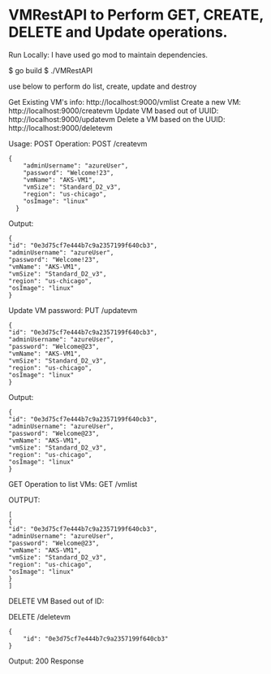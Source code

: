 # VMRestAPI to Perform GET, CREATE, DELETE and Update operations.

Run Locally:
I have used go mod to maintain dependencies.

$ go build
$ ./VMRestAPI

use below to perform do list, create, update and destroy

Get Existing VM's info: http://localhost:9000/vmlist
Create a new VM: http://localhost:9000/createvm
Update VM based out of UUID: http://localhost:9000/updatevm
Delete a VM based on the UUID: http://localhost:9000/deletevm

Usage:
POST Operation:
POST /createvm

```
{
    "adminUsername": "azureUser",
    "password": "Welcome!23",
    "vmName": "AKS-VM1",
    "vmSize": "Standard_D2_v3",
    "region": "us-chicago",
    "osImage": "linux"
  }
```

Output: 
```
{
"id": "0e3d75cf7e444b7c9a2357199f640cb3",
"adminUsername": "azureUser",
"password": "Welcome!23",
"vmName": "AKS-VM1",
"vmSize": "Standard_D2_v3",
"region": "us-chicago",
"osImage": "linux"
}
```

Update VM password:
PUT /updatevm

```
{
"id": "0e3d75cf7e444b7c9a2357199f640cb3",
"adminUsername": "azureUser",
"password": "Welcome@23",
"vmName": "AKS-VM1",
"vmSize": "Standard_D2_v3",
"region": "us-chicago",
"osImage": "linux"
}
```

Output:

```
{
"id": "0e3d75cf7e444b7c9a2357199f640cb3",
"adminUsername": "azureUser",
"password": "Welcome@23",
"vmName": "AKS-VM1",
"vmSize": "Standard_D2_v3",
"region": "us-chicago",
"osImage": "linux"
}
```

GET Operation to list VMs:
GET /vmlist

OUTPUT:

```
[
{
"id": "0e3d75cf7e444b7c9a2357199f640cb3",
"adminUsername": "azureUser",
"password": "Welcome@23",
"vmName": "AKS-VM1",
"vmSize": "Standard_D2_v3",
"region": "us-chicago",
"osImage": "linux"
}
]
```

DELETE VM Based out of ID:

DELETE /deletevm
```
{
    "id": "0e3d75cf7e444b7c9a2357199f640cb3"
}
```

Output: 200 Response
